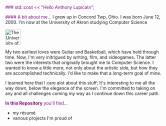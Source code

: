 <span style="color:purple"> ### std::cout << "Hello Anthony Lupica\n"; </span>

<span style="color:purple"> #### A bit about me...  </span>
I grew up in Concord Twp, Ohio.
I was born June 12, 2000.
I'm now at the University of Akron studying Computer Science 

<img src="https://upload.wikimedia.org/wikipedia/en/b/b0/University_of_Akron_seal.svg" alt="The University of Akron width" width="50" height="50">

My two earliest loves were Guitar and Basketball, which have held through time. Now, I'm very initrigued by writing, film, and videogames. The latter two were the interests that originally brought me to Computer Science. I wanted to know a little more, not only about the artistic side, but how they are accomplished technically. I'd like to make that a long-term goal of mine.

I learned here that I care alot about this stuff; It's interesting to me all the way down, below the elegance of the screen. 
I'm committed to taking on any and all challenges coming my way as I continue down this career path.

<span style="color:purple"> **In this Repository** you'll find... </span>
- my résumé
- various projects I'm proud of 

